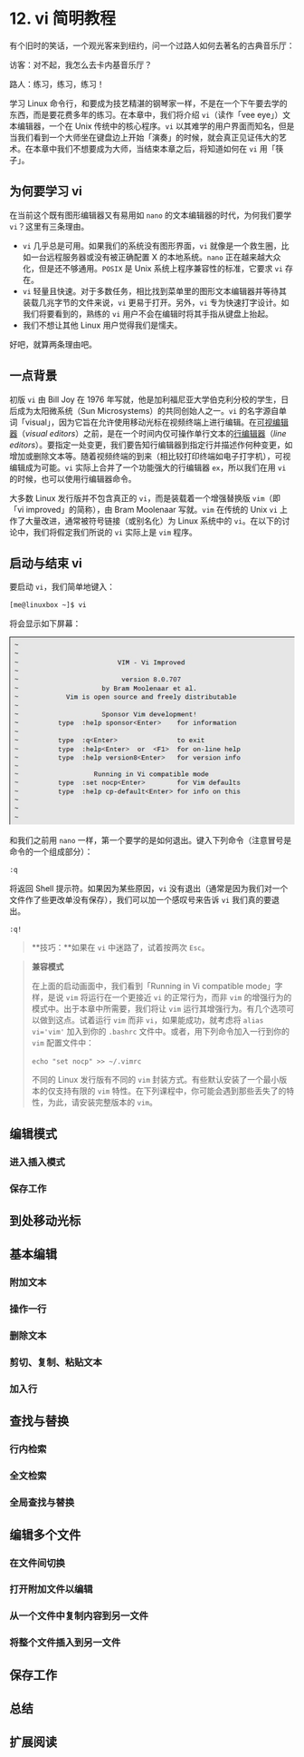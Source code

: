 # 12. vi 简明教程

有个旧时的笑话，一个观光客来到纽约，问一个过路人如何去著名的古典音乐厅：

访客：对不起，我怎么去卡内基音乐厅？

路人：练习，练习，练习！

学习 Linux 命令行，和要成为技艺精湛的钢琴家一样，不是在一个下午要去学的东西，而是要花费多年的练习。在本章中，我们将介绍 `vi`（读作「vee  eye」）文本编辑器，一个在 Unix 传统中的核心程序。`vi` 以其难学的用户界面而知名，但是当我们看到一个大师坐在键盘边上开始「演奏」的时候，就会真正见证伟大的艺术。在本章中我们不想要成为大师，当结束本章之后，将知道如何在 `vi` 用「筷子」。

## 为何要学习 vi

在当前这个既有图形编辑器又有易用如 `nano` 的文本编辑器的时代，为何我们要学 `vi`？这里有三条理由。

- `vi` 几乎总是可用。如果我们的系统没有图形界面，`vi` 就像是一个救生圈，比如一台远程服务器或没有被正确配置 X 的本地系统。`nano` 正在越来越大众化，但是还不够通用。`POSIX` 是 Unix 系统上程序兼容性的标准，它要求 `vi` 存在。
- `vi` 轻量且快速。对于多数任务，相比找到菜单里的图形文本编辑器并等待其装载几兆字节的文件来说，`vi` 更易于打开。另外，`vi` 专为快速打字设计。如我们将要看到的，熟练的 `vi` 用户不会在编辑时将其手指从键盘上抬起。
- 我们不想让其他 Linux 用户觉得我们是懦夫。

好吧，就算两条理由吧。

## 一点背景

初版 `vi` 由 Bill Joy 在 1976 年写就，他是加利福尼亚大学伯克利分校的学生，日后成为太阳微系统（Sun Microsystems）的共同创始人之一。`vi` 的名字源自单词「visual」，因为它旨在允许使用移动光标在视频终端上进行编辑。在<u>可视编辑器</u>（*visual editors*）之前，是在一个时间内仅可操作单行文本的<u>行编辑器</u>（*line editors*）。要指定一处变更，我们要告知行编辑器到指定行并描述作何种变更，如增加或删除文本等。随着视频终端的到来（相比较打印终端如电子打字机），可视编辑成为可能。`vi` 实际上合并了一个功能强大的行编辑器 `ex`，所以我们在用 `vi` 的时候，也可以使用行编辑器命令。

大多数 Linux 发行版并不包含真正的 `vi`，而是装载着一个增强替换版 `vim`（即「vi improved」的简称），由 Bram Moolenaar 写就。`vim` 在传统的 Unix `vi` 上作了大量改进，通常被符号链接（或别名化）为 Linux 系统中的 `vi`。在以下的讨论中，我们将假定我们所说的 `vi` 实际上是 `vim` 程序。

## 启动与结束 vi

要启动 `vi`，我们简单地键入：

```bash
[me@linuxbox ~]$ vi
```

将会显示如下屏幕：

![vi-startup](../images/vi-startup.jpg)

和我们之前用 `nano` 一样，第一个要学的是如何退出。键入下列命令（注意冒号是命令的一个组成部分）：

```bash
:q
```

将返回 Shell 提示符。如果因为某些原因，`vi` 没有退出（通常是因为我们对一个文件作了些更改单没有保存），我们可以加一个感叹号来告诉 `vi` 我们真的要退出。

```bash
:q!
```

> **技巧：**如果在 `vi` 中迷路了，试着按两次 `Esc`。

> **兼容模式**
>
> 在上面的启动画面中，我们看到「Running in Vi compatible mode」字样，是说 `vim` 将运行在一个更接近 `vi` 的正常行为，而非 `vim` 的增强行为的模式中。出于本章中所需要，我们将让 `vim` 运行其增强行为。有几个选项可以做到这点。试着运行 `vim` 而非 `vi`，如果能成功，就考虑将 `alias vi='vim'` 加入到你的 `.bashrc` 文件中。或者，用下列命令加入一行到你的 `vim` 配置文件中：
>
> `echo "set nocp" >> ~/.vimrc`
>
> 不同的 Linux 发行版有不同的 `vim` 封装方式。有些默认安装了一个最小版本的仅支持有限的 `vim` 特性。在下列课程中，你可能会遇到那些丢失了的特性，为此，请安装完整版本的 `vim`。

## 编辑模式



### 进入插入模式



### 保存工作



## 到处移动光标



## 基本编辑



### 附加文本



### 操作一行



### 删除文本



### 剪切、复制、粘贴文本



### 加入行



## 查找与替换



### 行内检索



### 全文检索



### 全局查找与替换



## 编辑多个文件



### 在文件间切换



### 打开附加文件以编辑



### 从一个文件中复制内容到另一文件



### 将整个文件插入到另一文件



## 保存工作



## 总结



## 扩展阅读

